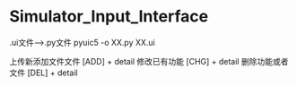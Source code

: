 # Simulator_Input_Interface

.ui文件——>.py文件
pyuic5 -o XX.py XX.ui

上传新添加文件文件 [ADD] + detail 
修改已有功能 [CHG] + detail 
删除功能或者文件 [DEL] + detail